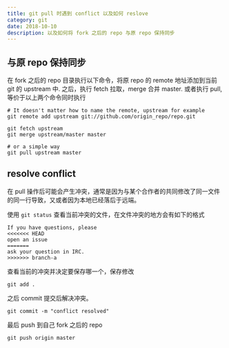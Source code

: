 ```yaml
---
title: git pull 时遇到 conflict 以及如何 reslove
category: git
date: 2018-10-10
description: 以及如何将 fork 之后的 repo 与原 repo 保持同步
---
```


## 与原 repo 保持同步

在 fork 之后的 repo 目录执行以下命令，将原 repo 的 remote 地址添加到当前 git 的 upstream 中.
之后，执行 fetch 拉取，merge 合并 master.
或者执行 pull, 等价于以上两个命令同时执行
```
# It doesn't matter how to name the remote, upstream for example
git remote add upstream git://github.com/origin_repo/repo.git

git fetch upstream
git merge upstream/master master

# or a simple way
git pull upstream master
```

## resolve conflict

在 pull 操作后可能会产生冲突，通常是因为与某个合作者的共同修改了同一文件的同一行导致，又或者因为本地已经落后于远端。

使用 `git status` 查看当前冲突的文件，在文件冲突的地方会有如下的格式

```plain
If you have questions, please
<<<<<<< HEAD
open an issue
=======
ask your question in IRC.
>>>>>>> branch-a
```

查看当前的冲突并决定要保存哪一个，保存修改

```shell
git add .
```

之后 commit 提交后解决冲突。

```shell
git commit -m "conflict resolved"
```

最后 push 到自己 fork 之后的 repo

```shell
git push origin master
```